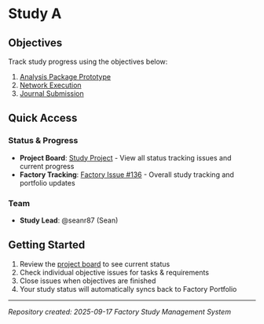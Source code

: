 # Study A

## Objectives

Track study progress using the objectives below:

1. [Analysis Package Prototype](https://github.com/seanr87/study-study-a/issues/1)
2. [Network Execution](https://github.com/seanr87/study-study-a/issues/2)
3. [Journal Submission](https://github.com/seanr87/study-study-a/issues/3)

## Quick Access

### Status & Progress
- **Project Board**: [Study Project](https://github.com/users/seanr87/projects/160) - View all status tracking issues and current progress
- **Factory Tracking**: [Factory Issue #136](https://github.com/seanr87/Factory/issues/136) - Overall study tracking and portfolio updates

### Team
- **Study Lead**: @seanr87 (Sean)

## Getting Started

1. Review the [project board](https://github.com/users/seanr87/projects/160) to see current status
2. Check individual objective issues for tasks & requirements
3. Close issues when objectives are finished
4. Your study status will automatically syncs back to Factory Portfolio

---

*Repository created: 2025-09-17*
*Factory Study Management System*